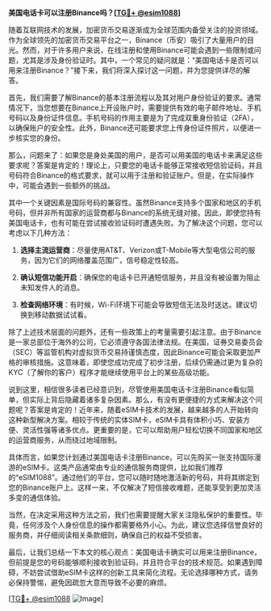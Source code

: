 **美国电话卡可以注册Binance吗？[[TG💪+ @esim1088](https://t.me/s/esim1088)]**

随着互联网技术的发展，加密货币交易逐渐成为全球范围内备受关注的投资领域。作为全球领先的加密货币交易平台之一，Binance（币安）吸引了大量用户的目光。然而，对于许多用户来说，在线注册和使用Binance可能会遇到一些限制或问题，尤其是涉及身份验证时。其中，一个常见的疑问就是：“美国电话卡是否可以用来注册Binance？”接下来，我们将深入探讨这一问题，并为您提供详尽的解答。

首先，我们需要了解Binance的基本注册流程以及其对用户身份验证的要求。通常情况下，当您想要在Binance上开设账户时，需要提供有效的电子邮件地址、手机号码以及身份证件信息。手机号码的作用主要是为了完成双重身份验证（2FA），以确保账户的安全性。此外，Binance还可能要求您上传身份证件照片，以便进一步核实您的身份。

那么，问题来了：如果您是身处美国的用户，是否可以用美国的电话卡来满足这些要求呢？答案是肯定的！理论上，只要您的电话卡能够正常接收短信验证码，并且号码符合Binance的格式要求，就可以用于注册和验证账户。但是，在实际操作中，可能会遇到一些额外的挑战。

其中一个关键因素是国际号码的兼容性。虽然Binance支持多个国家和地区的手机号码，但并非所有国家的运营商都与Binance的系统无缝对接。因此，即使您持有美国电话卡，也有可能在尝试接收验证码时遭遇失败。为了解决这个问题，您可以考虑以下几种方法：

1. **选择主流运营商**：尽量使用AT&T、Verizon或T-Mobile等大型电信公司的服务，因为它们的网络覆盖范围广，信号稳定性较高。
   
2. **确认短信功能开启**：确保您的电话卡已开通短信服务，并且没有被设置为阻止未知发件人的消息。

3. **检查网络环境**：有时候，Wi-Fi环境下可能会导致短信无法及时送达。建议切换到移动数据试试看。

除了上述技术层面的问题外，还有一些政策上的考量需要引起注意。由于Binance是一家总部位于海外的公司，它必须遵守各国法律法规。在美国，证券交易委员会（SEC）等监管机构对虚拟货币交易持谨慎态度，因此Binance可能会采取更加严格的审核措施。这意味着，即使您成功完成了初步注册，后续仍需通过更为复杂的KYC（了解你的客户）程序才能继续使用平台上的某些高级功能。

说到这里，相信很多读者已经意识到，尽管使用美国电话卡注册Binance看似简单，但实际上背后隐藏着诸多复杂因素。那么，有没有更便捷的方式来解决这个问题呢？答案是肯定的！近年来，随着eSIM卡技术的发展，越来越多的人开始转向这种新型解决方案。相较于传统的实体SIM卡，eSIM卡具有体积小巧、安装方便、灵活性强等诸多优点。更重要的是，它可以帮助用户轻松切换不同国家和地区的运营商服务，从而绕过地域限制。

具体而言，如果您计划通过美国电话卡注册Binance，可以先购买一张支持国际漫游的eSIM卡。这类产品通常由专业的通信服务商提供，比如我们推荐的“eSIM1088”。通过他们的平台，您可以随时随地激活新的号码，并将其绑定到您的Binance账户上。这样一来，不仅解决了短信接收难题，还能享受到更加灵活多变的通信体验。

当然，在决定采用这种方法之前，我们也需要提醒大家关注隐私保护的重要性。毕竟，任何涉及个人身份信息的操作都需要格外小心。为此，建议您选择信誉良好的服务商，并仔细阅读相关条款细则，确保自己的权益不受损害。

最后，让我们总结一下本文的核心观点：美国电话卡确实可以用来注册Binance，但前提是您的号码能够顺利接收到验证码，并且符合平台的技术规范。如果遇到障碍，不妨尝试借助eSIM卡这样的创新工具来简化流程。无论选择哪种方式，请务必保持警惕，避免因疏忽大意而导致不必要的麻烦。

[[TG💪+ @esim1088](https://t.me/s/esim1088) ![Image](https://i.postimg.cc/4NQfJmqS/Snipaste-2025-05-13-00-14-12.png)]